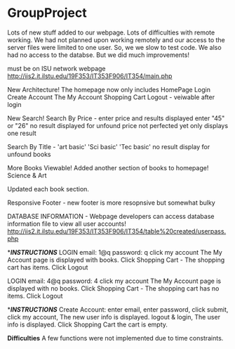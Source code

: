 # GroupProject
Lots of new stuff added to our webpage.  Lots of difficulties with remote working.  We had not planned upon working remotely and 
our access to the server files were limited to one user.  So, we we slow to test code.  We also had no access to the databse.
But we did much improvements!

must be on ISU network
webpage http://iis2.it.ilstu.edu/19F353/IT353F906/IT354/main.php

New Architecture!
The homepage now only includes  HomePage Login Create Account
  The My Account Shopping Cart Logout - veiwable after login
  
New Search!
Search By Price  -  enter price and results displayed  enter "45" or "26" 
      no result displayed for unfound price
      not perfected yet only displays one result
      
Search By Title - 'art basic' 'Sci basic' 'Tec basic'
     no result display for unfound books

More Books Viewable!
Added another section of books to homepage!  Science & Art 

Updated each book section.

Responsive Footer - new footer is more resopnsive but somewhat bulky

DATABASE INFORMATION - Webpage developers can access database information
file to view all user accounts!
http://iis2.it.ilstu.edu/19F353/IT353F906/IT354/table%20created/userpass.php


****INSTRUCTIONS***
  LOGIN     email:  1@q    password: q
  click my account
  The My Account page is displayed with books.
  Click Shopping Cart - The shopping cart has items.
  Click Logout
  
  LOGIN     email:  4@q    password: 4
  click my account
  The My Account page is displayed with no books.
  Click Shopping Cart - The shopping cart has no items.
  Click Logout
  
  ****INSTRUCTIONS***
  Create Account:
  enter email,
  enter password,
  click submit,
  click my account,
  The new user info is displayed.
  logout & login,
  The user info is displayed.
  Click Shopping Cart
  the cart is empty.
  
  **Difficulties**
  A few functions were not implemented due to time constraints.
  
